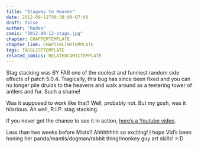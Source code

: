 ```yaml
---
title: "Stagway to Heaven"
date: 2012-09-12T08:38:00-07:00
draft: false
author: "Rades"
comic: "2012-09-12-stags.jpg"
chapter: CHAPTERTEMPLATE
chapter_link: CHAPTERLINKTEMPLATE
tags: TAGSLISTTEMPLATE
related_comics: RELATEDCOMICTEMPLATE
---
```


Stag stacking was BY FAR one of the coolest and funniest random side effects of patch 5.0.4. Tragically, this bug has since been fixed and you can no longer pile druids to the heavens and walk around as a teetering tower of antlers and fur. Such a shame!


Was it supposed to work like that? Well, probably not. But my gosh, was it hilarious. Ah well, R.I.P. stag stacking.


If you never got the chance to see it in action, [here’s a Youtube video](http://www.youtube.com/watch?v=Ec-xh1VsO04).


Less than two weeks before Mists!! Ahhhhhhh so exciting! I hope Vid’s been honing her panda/mantis/dogman/rabbit thing/monkey guy art skills! &gt;:D

